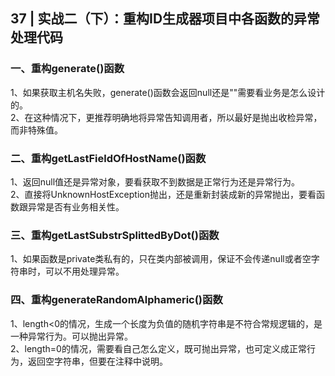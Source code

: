 ## 37 | 实战二（下）：重构ID生成器项目中各函数的异常处理代码
### 一、重构generate()函数
1、如果获取主机名失败，generate()函数会返回null还是""需要看业务是怎么设计的。  
2、在这种情况下，更推荐明确地将异常告知调用者，所以最好是抛出收检异常，而非特殊值。

### 二、重构getLastFieldOfHostName()函数
1、返回null值还是异常对象，要看获取不到数据是正常行为还是异常行为。  
2、直接将UnknownHostException抛出，还是重新封装成新的异常抛出，要看函数跟异常是否有业务相关性。

### 三、重构getLastSubstrSplittedByDot()函数
1、如果函数是private类私有的，只在类内部被调用，保证不会传递null或者空字符串时，可以不用处理异常。

### 四、重构generateRandomAlphameric()函数
1、length<0的情况，生成一个长度为负值的随机字符串是不符合常规逻辑的，是一种异常行为。可以抛出异常。  
2、length=0的情况，需要看自己怎么定义，既可抛出异常，也可定义成正常行为，返回空字符串，但要在注释中说明。  
